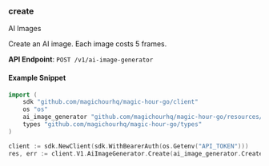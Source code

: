 
### create <a name="create"></a>
AI Images

Create an AI image. Each image costs 5 frames.

**API Endpoint**: `POST /v1/ai-image-generator`

#### Example Snippet

```go
import (
	sdk "github.com/magichourhq/magic-hour-go/client"
	os "os"
	ai_image_generator "github.com/magichourhq/magic-hour-go/resources/v1/ai_image_generator"
	types "github.com/magichourhq/magic-hour-go/types"
)

client := sdk.NewClient(sdk.WithBearerAuth(os.Getenv("API_TOKEN")))
res, err := client.V1.AiImageGenerator.Create(ai_image_generator.CreateRequest { ImageCount: 1, Orientation: types.PostV1AiImageGeneratorBodyOrientationEnumLandscape, Style: types.PostV1AiImageGeneratorBodyStyle { Prompt: "Cool image" } })
```
